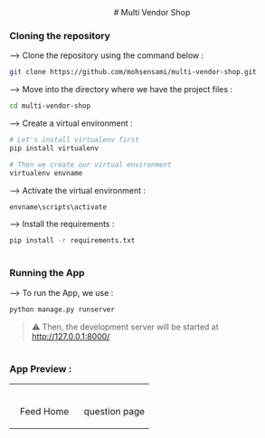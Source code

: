 <div align="center">
# Multi Vendor Shop
</div>

### Cloning the repository

--> Clone the repository using the command below :
```bash
git clone https://github.com/mohsensami/multi-vendor-shop.git

```

--> Move into the directory where we have the project files : 
```bash
cd multi-vendor-shop

```

--> Create a virtual environment :
```bash
# Let's install virtualenv first
pip install virtualenv

# Then we create our virtual environment
virtualenv envname

```

--> Activate the virtual environment :
```bash
envname\scripts\activate

```

--> Install the requirements :
```bash
pip install -r requirements.txt

```

#

### Running the App

--> To run the App, we use :
```bash
python manage.py runserver

```

> ⚠ Then, the development server will be started at http://127.0.0.1:8000/

#

### App Preview :

<table width="100%"> 
<tr>
<td width="50%">      
&nbsp; 
<br>
<p align="center">
  Feed Home
</p>
<img src="">
</td> 
<td width="50%">
<br>
<p align="center">
  question page
</p>
<img src="">  
</td>
</table>